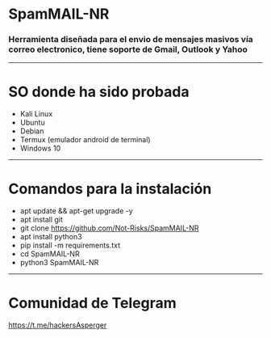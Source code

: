 # SpamMAIL-NR
### Herramienta diseñada para el envio de mensajes masivos vía correo electronico, tiene soporte de Gmail, Outlook y Yahoo

------------


# SO donde ha sido probada
- Kali Linux
- Ubuntu
- Debian
- Termux (emulador android de terminal)
- Windows 10

------------


# Comandos para la instalación
- apt update && apt-get upgrade -y
- apt install git
- git clone https://github.com/Not-Risks/SpamMAIL-NR
- apt install python3
- pip install -m requirements.txt
- cd SpamMAIL-NR
- python3 SpamMAIL-NR

------------
 # Comunidad de Telegram
https://t.me/hackersAsperger
